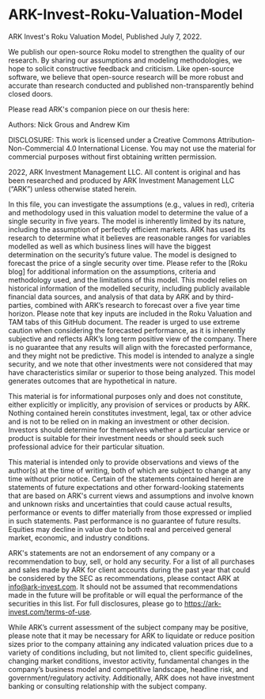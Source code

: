 # ARK-Invest-Roku-Valuation-Model

ARK Invest's Roku Valuation Model, Published July 7, 2022.

We publish our open-source Roku model to strengthen the quality of our research. By sharing our assumptions and modeling methodologies, we hope to solicit constructive feedback and criticism. Like open-source software, we believe that open-source research will be more robust and accurate than research conducted and published non-transparently behind closed doors.

Please read ARK's companion piece on our thesis here: 

Authors: Nick Grous and Andrew Kim

DISCLOSURE: This work is licensed under a Creative Commons Attribution-Non-Commercial 4.0 International License. You may not use the material for commercial purposes without first obtaining written permission.

2022, ARK Investment Management LLC. All content is original and has been researched and produced by ARK Investment Management LLC (“ARK”) unless otherwise stated herein. 

In this file, you can investigate the assumptions (e.g., values in red), criteria and methodology used in this valuation model to determine the value of a single security in five years. The model is inherently limited by its nature, including the assumption of perfectly efficient markets. ARK has used its research to determine what it believes are reasonable ranges for variables modelled as well as which business lines will have the biggest determination on the security’s future value. The model is designed to forecast the price of a single security over time. Please refer to the [Roku blog] for additional information on the assumptions, criteria and methodology used, and the limitations of this model. This model relies on historical information of the modelled security, including publicly available financial data sources, and analysis of that data by ARK and by third-parties, combined with ARK’s research to forecast over a five year time horizon. Please note that key inputs are included in the Roku Valuation and TAM tabs of this GitHub document. The reader is urged to use extreme caution when considering the forecasted performance, as it is inherently subjective and reflects ARK’s long term positive view of the company. There is no guarantee that any results will align with the forecasted performance, and they might not be predictive. This model is intended to analyze a single security, and we note that other investments were not considered that may have characteristics similar or superior to those being analyzed. This model generates outcomes that are hypothetical in nature.

This material is for informational purposes only and does not constitute, either explicitly or implicitly, any provision of services or products by ARK. Nothing contained herein constitutes investment, legal, tax or other advice and is not to be relied on in making an investment or other decision. Investors should determine for themselves whether a particular service or product is suitable for their investment needs or should seek such professional advice for their particular situation.

This material is intended only to provide observations and views of the author(s) at the time of writing, both of which are subject to change at any time without prior notice. Certain of the statements contained herein are statements of future expectations and other forward-looking statements that are based on ARK's current views and assumptions and involve known and unknown risks and uncertainties that could cause actual results, performance or events to differ materially from those expressed or implied in such statements. Past performance is no guarantee of future results. Equities may decline in value due to both real and perceived general market, economic, and industry conditions. 

ARK's statements are not an endorsement of any company or a recommendation to buy, sell, or hold any security. For a list of all purchases and sales made by ARK for client accounts during the past year that could be considered by the SEC as recommendations, please contact ARK at info@ark-invest.com. It should not be assumed that recommendations made in the future will be profitable or will equal the performance of the securities in this list. For full disclosures, please go to https://ark-invest.com/terms-of-use.

While ARK’s current assessment of the subject company may be positive, please note that it may be necessary for ARK to liquidate or reduce position sizes prior to the company attaining any indicated valuation prices due to a variety of conditions including, but not limited to, client specific guidelines, changing market conditions, investor activity, fundamental changes in the company’s business model and competitive landscape, headline risk, and government/regulatory activity.  Additionally, ARK does not have investment banking or consulting relationship with the subject company.
